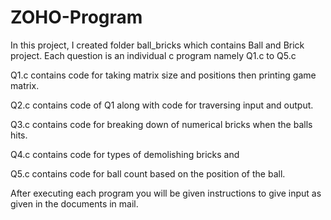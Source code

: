 # ZOHO-Program

In this project,
I created folder ball_bricks which contains Ball and Brick project.
Each question is an individual c program namely Q1.c to Q5.c

Q1.c contains code for taking matrix size and positions then printing game matrix.

Q2.c contains code of Q1 along with code for traversing input and output.

Q3.c contains code for breaking down of numerical bricks when the balls hits. 

Q4.c contains code for types of demolishing bricks and

Q5.c contains code for ball count based on the position of the ball.

After executing each program you will be given instructions to give input as given in the documents in mail.
